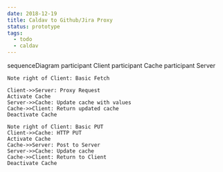 ```yaml
---
date: 2018-12-19
title: Caldav to Github/Jira Proxy
status: prototype
tags:
  - todo
  - caldav
---
```


<div class="mermaid">
sequenceDiagram
    participant Client
    participant Cache
    participant Server

    Note right of Client: Basic Fetch

    Client->>Server: Proxy Request
    Activate Cache
    Server->>Cache: Update cache with values
    Cache->>Client: Return updated cache
    Deactivate Cache

    Note right of Client: Basic PUT
    Client->>Cache: HTTP PUT
    Activate Cache
    Cache->>Server: Post to Server
    Server->>Cache: Update cache
    Cache->>Client: Return to Client
    Deactivate Cache
</div>

<script src="https://unpkg.com/mermaid@8.0.0/dist/mermaid.min.js">
<script>mermaid.initialize({startOnLoad:true});</script>
